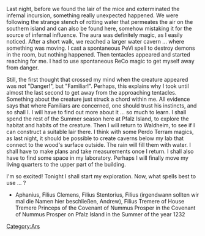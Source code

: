 Last night, before we found the lair of the mice and exterminated the
infernal incursion, something really unexpected happened. We were
following the strange stench of rotting water that permeates the air on
the southern island and can also be found here, somehow mistaking it for
the source of infernal influence. The aura was definitely magic, as I
easily noticed. After a short walk, we reached a larger water cavern ...
where something was moving. I cast a spontaneous PeVi spell to destroy
demons in the room, but nothing happened. Then tentacles appeared and
started reaching for me. I had to use spontaneous ReCo magic to get
myself away from danger.

Still, the first thought that crossed my mind when the creature appeared
was not "Danger\!", but "Familiar\!". Perhaps, this explains why I took
until almost the last second to get away from the approaching tentacles.
Something about the creature just struck a chord within me. All evidence
says that where Familiars are concerned, one should trust his instincts,
and so shall I. I will have to find out more about it ... so much to
learn. I shall spend the rest of the Summer season here at Pfalz Island,
to explore the habitat and habits of the creature. Then I will return to
Waldheim, to see if I can construct a suitable lair there. I think with
some Perdo Terram magics, as last night, it should be possible to create
caverns below my lab that connect to the wood's surface outside. The
rain will fill them with water. I shall have to make plans and take
measurements once I return. I shall also have to find some space in my
laboratory. Perhaps I will finally move my living quarters to the upper
part of the building.

I'm so excited\! Tonight I shall start my exploration. Now, what spells
best to use ... ?

  -
    Aphanius, Filius Clemens, Filius Stentorius, Filius (irgendwann
    sollten wir mal die Namen hier beschließen, Andrew), Filius Tremere
    of House Tremere
    Princeps of the Covenant of Nummus Prosper
    in the Covenant of Nummus Prosper on Pfalz Island
    in the Summer of the year 1232

[Category:Ars](Category:Ars "wikilink")